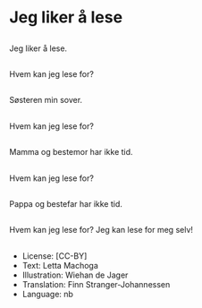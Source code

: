 # Jeg liker å lese

##
Jeg liker å lese.

##
Hvem kan jeg lese for?

##
Søsteren min sover.

##
Hvem kan jeg lese for?

##
Mamma og bestemor har ikke tid.

##
Hvem kan jeg lese for?

##
Pappa og bestefar har ikke tid.

##
Hvem kan jeg lese for? Jeg kan lese for meg selv!

##
* License: [CC-BY]
* Text: Letta Machoga
* Illustration: Wiehan de Jager
* Translation: Finn Stranger-Johannessen
* Language: nb
